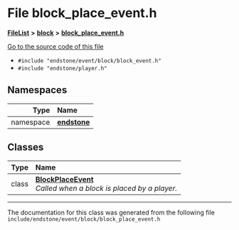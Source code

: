 

# File block\_place\_event.h



[**FileList**](files.md) **>** [**block**](dir_992e9ad7dc69726476903ba283e33c71.md) **>** [**block\_place\_event.h**](block__place__event_8h.md)

[Go to the source code of this file](block__place__event_8h_source.md)



* `#include "endstone/event/block/block_event.h"`
* `#include "endstone/player.h"`













## Namespaces

| Type | Name |
| ---: | :--- |
| namespace | [**endstone**](namespaceendstone.md) <br> |


## Classes

| Type | Name |
| ---: | :--- |
| class | [**BlockPlaceEvent**](classendstone_1_1BlockPlaceEvent.md) <br>_Called when a block is placed by a player._  |



















































------------------------------
The documentation for this class was generated from the following file `include/endstone/event/block/block_place_event.h`

